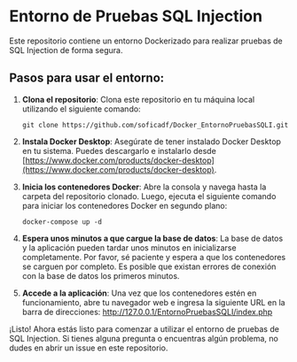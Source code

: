 # Entorno de Pruebas SQL Injection

Este repositorio contiene un entorno Dockerizado para realizar pruebas de SQL Injection de forma segura.

## Pasos para usar el entorno:

1. **Clona el repositorio**:
   Clona este repositorio en tu máquina local utilizando el siguiente comando:

      ```git clone https://github.com/soficadf/Docker_EntornoPruebasSQLI.git```

2. **Instala Docker Desktop**:
Asegúrate de tener instalado Docker Desktop en tu sistema. Puedes descargarlo e instalarlo desde [https://www.docker.com/products/docker-desktop](https://www.docker.com/products/docker-desktop).

3. **Inicia los contenedores Docker**:
Abre la consola y navega hasta la carpeta del repositorio clonado. Luego, ejecuta el siguiente comando para iniciar los contenedores Docker en segundo plano:

      ```docker-compose up -d```


4. **Espera unos minutos a que cargue la base de datos**:
La base de datos y la aplicación pueden tardar unos minutos en inicializarse completamente. Por favor, sé paciente y espera a que los contenedores se carguen por completo. Es posible que existan errores de conexión con la base de datos los primeros minutos.

5. **Accede a la aplicación**:
Una vez que los contenedores estén en funcionamiento, abre tu navegador web e ingresa la siguiente URL en la barra de direcciones: http://127.0.0.1/EntornoPruebasSQLI/index.php


¡Listo! Ahora estás listo para comenzar a utilizar el entorno de pruebas de SQL Injection. Si tienes alguna pregunta o encuentras algún problema, no dudes en abrir un issue en este repositorio.

